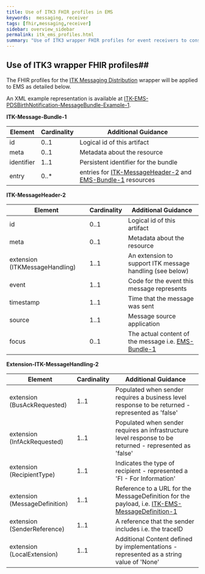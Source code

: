 ```yaml
---
title: Use of ITK3 FHIR profiles in EMS
keywords:  messaging, receiver
tags: [fhir,messaging,receiver]
sidebar: overview_sidebar
permalink: itk_ems_profiles.html
summary: "Use of ITK3 wrapper FHIR profiles for event receivers to consume events published by the EMS"
---
```


## Use of ITK3 wrapper FHIR profiles##

The FHIR profiles for the [ITK Messaging Distribution](https://developer.nhs.uk/apis/itk3messagedistribution) wrapper will be applied to EMS as detailed below.

An XML example representation is available at [ITK-EMS-PDSBirthNotification-MessageBundle-Example-1](https://fhir.nhs.uk/STU3/Examples/ITK-EMS-PDSBirthNotification-MessageBundle-Example-1.xml).

**ITK-Message-Bundle-1**

| Element | Cardinality | Additional Guidance |
| --- | --- | --- |
| id | 0..1 | Logical id of this artifact |
| meta | 0..1 | Metadata about the resource |
| identifier | 1..1 | Persistent identifier for the bundle |
| entry | 0..* | entries for [ITK-MessageHeader-2](https://fhir.nhs.uk/STU3/StructureDefinition/ITK-MessageHeader-2) and [EMS-Bundle-1](https://fhir.nhs.uk/STU3/StructureDefinition/EMS-Bundle-1) resources|

**ITK-MessageHeader-2**

| Element | Cardinality | Additional Guidance |
| --- | --- | --- |
| id | 0..1 | Logical id of this artifact |
| meta | 0..1 | Metadata about the resource |
| extension (ITKMessageHandling) | 1..1 | An extension to support ITK message handling (see below) |
| event | 1..1 | Code for the event this message represents |
| timestamp | 1..1 | Time that the message was sent |
| source | 1..1 | Message source application |
| focus | 0..1 | The actual content of the message i.e. [EMS-Bundle-1](https://fhir.nhs.uk/STU3/StructureDefinition/EMS-Bundle-1) |

**Extension-ITK-MessageHandling-2**

| Element | Cardinality | Additional Guidance |
| --- | --- | --- |
| extension (BusAckRequested) | 1..1 | Populated when sender requires a business level response to be returned - represented as 'false'|
| extension (InfAckRequested) | 1..1 | Populated when sender requires an infrastructure level response to be returned - represented as 'false' |
| extension (RecipientType) | 1..1 | Indicates the type of recipient - represented a 'FI - For Information' |
| extension (MessageDefinition) | 1..1 | Reference to a URL for the MessageDefinition for the payload, i.e. [ITK-EMS-MessageDefinition-1](https://fhir.nhs.uk/STU3/MessageDefinition/ITK-EMS-MessageDefinition-1) |
| extension (SenderReference) | 1..1 | A reference that the sender includes i.e. the traceID |
| extension (LocalExtension) | 1..1 | Additional Content defined by implementations - represented as a string value of 'None'|